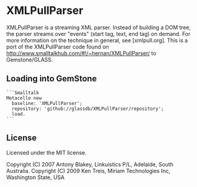 XMLPullParser
=============
XMLPullParser is a streaming XML parser. Instead of building a DOM tree, the parser streams over "events" (start tag, text, end tag) on demand. For more information on the technique in general, see [xmlpull.org]. This is a port of the XMLPullParser code found on http://www.smalltalkhub.com/#!/~hernan/XMLPullParser/ to Gemstone/GLASS.

## Loading into GemStone

    ```Smalltalk
    Metacello new
      baseline: 'XMLPullParser';
      repository: 'github://glassdb/XMLPullParser/repository';
      load.
	```
	
## License

Licensed under the MIT license.

Copyright (C) 2007 Antony Blakey, Linkuistics P/L, Adelaide, South Australia. Copyright (C) 2009 Ken Treis, Miriam Technologies Inc, Washington State, USA